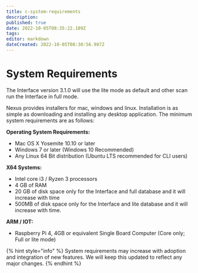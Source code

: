 ```yaml
---
title: c-system-requirements
description: 
published: true
date: 2022-10-05T08:35:22.109Z
tags: 
editor: markdown
dateCreated: 2022-10-05T08:30:56.987Z
---
```


# System Requirements

The Interface version 3.1.0 will use the lite mode as default and other scan run the Interface in full mode.&#x20;

Nexus provides installers for mac, windows and linux. Installation is as simple as downloading and installing any desktop application. The minimum system requirements are as follows:

**Operating System Requirements:**

* Mac OS X Yosemite 10.10 or later
* Windows 7 or later (Windows 10 Recommended)
* Any Linux 64 Bit distribution (Ubuntu LTS recommended for CLI users)

**X64 Systems:**

* Intel core i3 / Ryzen 3 processors
* 4 GB of RAM
* 20 GB of disk space only for the Interface and full database and it will increase with time
* 500MB of disk space only for the Interface and lite database and it will increase with time.

**ARM / IOT:**

* Raspberry Pi 4, 4GB or equivalent Single Board Computer (Core only; Full or lite mode)

{% hint style="info" %}
System requirements may increase with adoption and integration of new features. We will keep this updated to reflect any major changes.
{% endhint %}

